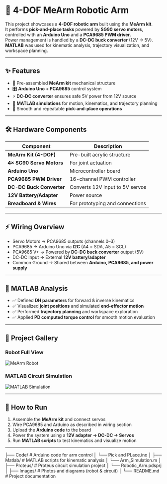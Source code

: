 # 🤖 4-DOF MeArm Robotic Arm

This project showcases a **4-DOF robotic arm** built using the **MeArm kit**.  
It performs **pick-and-place tasks** powered by **SG90 servo motors**, controlled with an **Arduino Uno** and a **PCA9685 PWM driver**.  
Power management is handled by a **DC-DC buck converter** (12V → 5V).  
**MATLAB** was used for kinematic analysis, trajectory visualization, and workspace planning.  

---

## ✨ Features
- 🔧 Pre-assembled **MeArm kit** mechanical structure  
- 🎛 **Arduino Uno + PCA9685** control system  
- ⚡ **DC-DC converter** ensures safe 5V power from 12V source  
- 📐 **MATLAB simulations** for motion, kinematics, and trajectory planning  
- 🤖 Smooth and repeatable **pick-and-place operations**  

---

## 🛠 Hardware Components

| Component              | Description                       |
|-------------------------|-----------------------------------|
| **MeArm Kit (4-DOF)**  | Pre-built acrylic structure       |
| **4× SG90 Servo Motors** | For joint actuation              |
| **Arduino Uno**        | Microcontroller board             |
| **PCA9685 PWM Driver** | 16-channel PWM controller         |
| **DC-DC Buck Converter** | Converts 12V input to 5V servos  |
| **12V Battery/Adapter** | Power source                     |
| **Breadboard & Wires** | For prototyping and connections   |

---

## ⚡ Wiring Overview
- Servo Motors → PCA9685 outputs (channels 0–3)  
- PCA9685 → Arduino Uno via **I2C** (A4 = SDA, A5 = SCL)  
- PCA9685 V+ → Powered by **DC-DC buck converter** output (5V)  
- DC-DC Input → External **12V battery/adapter**  
- Common Ground → Shared between **Arduino, PCA9685, and power supply**  

---

## 📐 MATLAB Analysis
- ✅ Defined **DH parameters** for forward & inverse kinematics  
- ✅ Visualized **joint positions** and simulated **end-effector motion**  
- ✅ Performed **trajectory planning** and workspace exploration  
- ✅ Applied **PD computed torque control** for smooth motion evaluation  

---

## 📸 Project Gallery

### Robot Full View
![MeArm Robot](robot_photo.jpg) <!-- replace with your robot photo file -->

### MATLAB Circuit Simulation
![MATLAB Simulation](matlab_simulation.jpg) <!-- replace with your MATLAB circuit image -->

---

## 🚀 How to Run
1. Assemble the **MeArm kit** and connect servos  
2. Wire PCA9685 and Arduino as described in wiring section  
3. Upload the **Arduino code** to the board  
4. Power the system using a **12V adapter → DC-DC → Servos**  
5. Run **MATLAB scripts** to test kinematics and visualize motion

---

├── Code/                 # Arduino code for arm control
│   └── Pick and PLace.ino
│
├── Matlab/               # MATLAB scripts for kinematic analysis
│   └── Arm_Simulation.m
│
├── Proteus/              # Proteus circuit simulation project
│   └── Robotic_Arm.pdsprj
│
├── Images/               # Photos and diagrams (robot & circuit)
│
└── README.md             # Project documentation
